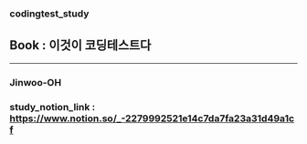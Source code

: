 ### codingtest_study
## Book : 이것이 코딩테스트다
---
### Jinwoo-OH
### study_notion_link : https://www.notion.so/_-2279992521e14c7da7fa23a31d49a1cf
